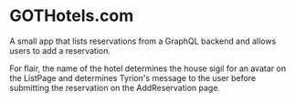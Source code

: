 # GOTHotels.com

A small app that lists reservations from a GraphQL backend and allows users to add a reservation.

For flair, the name of the hotel determines the house sigil for an avatar on the ListPage and determines Tyrion's message to the user before submitting the reservation on the AddReservation page.